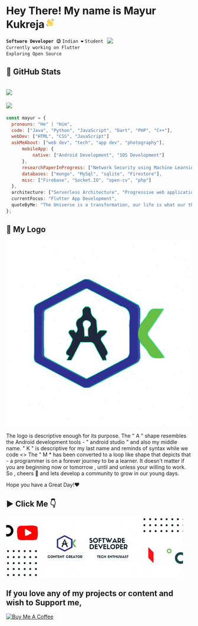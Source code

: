 <h1>Hey There! My name is Mayur Kukreja<img src="hello.gif" width="30px"></h1>
<code><strong>Software Developer 😉</strong></code>
<img align='right' src="https://media1.giphy.com/media/u2pmTWUi0MXjyrMaVj/giphy.gif?cid=ecf05e475b7enghagqewvucki767l6kh9g7l2s91wbn2aye3&rid=giphy.gif&ct=g" width="230">
<code>Indian ❤</code>
<code>Student</code>
<code>Currently working on Flutter</code>
<br/>
<code>Exploring Open Source</code>
  


## 🚀 GitHub Stats

  <br><img src="https://gpvc.arturio.dev/mayurrkukreja">
  <br><br>
  <img src="https://github-readme-stats.vercel.app/api/top-langs/?username=mayurrkukreja"/>
  ```javascript
const mayur = {
    pronouns: "He" | "Him",
    code: ["Java", "Python", "JavaScript", "Dart", "PHP", "C++"],
    webDev: ["HTML", "CSS", "JavaScript"]
    askMeAbout: ["web dev", "tech", "app dev", "photography"],
        mobileApp: {
            native: ["Android Development", "IOS Development"]
        },
        researchPaperInProgress: ["Network Security using Machine Learning"]
        databases: ["mongo", "MySql", "sqlite", "Firestore"],
        misc: ["Firebase", "Socket.IO", "open-cv", "php"]
    },
    architecture: ["Serverless Architecture", "Progressive web applications", "Single page applications"],
    currentFocus: "Flutter App Development",
    quoteByMe: "The Universe is a transformation, our life is what our thoughts make it."
};
```

  ## 🚀 My Logo

  <p> 
    <img src="Logo1.gif">
  </p>


  The logo is descriptive enough for its purpose.
  The " A " shape resembles the Android development tools - " android studio " and also my middle name.
  " K " is descriptive for my last name and reminds of syntax while we code <\>
  The " M * has been converted to a loop like shape that depicts that - a programmer is on a forever journey to be a learner.
  It doesn't matter if you are beginning now or tomorrow , until and unless your willing to work. So , cheers 🥂 and lets develop a community to grow in our young days.

  Hope you have a Great Day!❤️


  ## ▶ Click Me 👇
  [![Project Video](giphy.gif)](https://www.youtube.com/watch?v=BCT4n6a22ZI)

  ## **If you love any of my projects or content and wish to Support me**,

  <a href="https://www.buymeacoffee.com/mayurkukreja" target="_blank"><img src="https://cdn.buymeacoffee.com/buttons/default-orange.png" alt="Buy Me A Coffee" height="41" width="174"></a>

</div>
<!---
mayurrkukreja/mayurrkukreja is a ✨ special ✨ repository because its `README.md` (this file) appears on your GitHub profile.
You can click the Preview link to take a look at your changes.
--->
